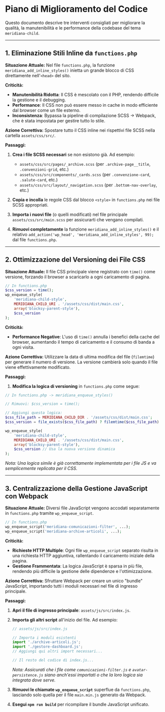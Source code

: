 # Piano di Miglioramento del Codice

Questo documento descrive tre interventi consigliati per migliorare la qualità, la manutenibilità e le performance della codebase del tema `meridiana-child`.

---

## 1. Eliminazione Stili Inline da `functions.php`

**Situazione Attuale:**
Nel file `functions.php`, la funzione `meridiana_add_inline_styles()` inietta un grande blocco di CSS direttamente nell'`<head>` del sito.

**Criticità:**
- **Manutenibilità Ridotta**: Il CSS è mescolato con il PHP, rendendo difficile la gestione e il debugging.
- **Performance**: Il CSS non può essere messo in cache in modo efficiente dal browser come un file esterno.
- **Inconsistenza**: Bypassa la pipeline di compilazione SCSS → Webpack, che è stata impostata per gestire tutto lo stile.

**Azione Correttiva:**
Spostare tutto il CSS inline nei rispettivi file SCSS nella cartella `assets/css/src/`.

**Passaggi:**

1.  **Crea i file SCSS necessari** se non esistono già. Ad esempio:
    *   `assets/css/src/pages/_archive.scss` (per `.archive-page__title`, `.convenzioni-grid`, etc.)
    *   `assets/css/src/components/_cards.scss` (per `.convenzione-card`, `.salute-card`, etc.)
    *   `assets/css/src/layout/_navigation.scss` (per `.bottom-nav-overlay`, etc.)

2.  **Copia e incolla** le regole CSS dal blocco `<style>` in `functions.php` nei file SCSS appropriati.

3.  **Importa i nuovi file** (o quelli modificati) nel file principale `assets/css/src/main.scss` per assicurarti che vengano compilati.

4.  **Rimuovi completamente** la funzione `meridiana_add_inline_styles()` e il relativo `add_action('wp_head', 'meridiana_add_inline_styles', 99);` dal file `functions.php`.

---

## 2. Ottimizzazione del Versioning dei File CSS

**Situazione Attuale:**
Il file CSS principale viene registrato con `time()` come versione, forzando il browser a scaricarlo a ogni caricamento di pagina.

```php
// In functions.php
$css_version = time();
wp_enqueue_style(
    'meridiana-child-style',
    MERIDIANA_CHILD_URI . '/assets/css/dist/main.css',
    array('blocksy-parent-style'),
    $css_version
);
```

**Criticità:**
- **Performance Negative**: L'uso di `time()` annulla i benefici della cache del browser, aumentando il tempo di caricamento e il consumo di banda a ogni visita.

**Azione Correttiva:**
Utilizzare la data di ultima modifica del file (`filemtime`) per generare il numero di versione. La versione cambierà solo quando il file viene effettivamente modificato.

**Passaggi:**

1.  **Modifica la logica di versioning** in `functions.php` come segue:

```php
// In functions.php -> meridiana_enqueue_styles()

// Rimuovi: $css_version = time();

// Aggiungi questa logica:
$css_file_path = MERIDIANA_CHILD_DIR . '/assets/css/dist/main.css';
$css_version = file_exists($css_file_path) ? filemtime($css_file_path) : MERIDIANA_CHILD_VERSION;

wp_enqueue_style(
    'meridiana-child-style',
    MERIDIANA_CHILD_URI . '/assets/css/dist/main.css',
    array('blocksy-parent-style'),
    $css_version // Usa la nuova versione dinamica
);
```
*Nota: Una logica simile è già correttamente implementata per i file JS e va semplicemente replicata per il CSS.*

---

## 3. Centralizzazione della Gestione JavaScript con Webpack

**Situazione Attuale:**
Diversi file JavaScript vengono accodati separatamente in `functions.php` tramite `wp_enqueue_script`.

```php
// In functions.php
wp_enqueue_script('meridiana-comunicazioni-filter', ...);
wp_enqueue_script('meridiana-archive-articoli', ...);
```

**Criticità:**
- **Richieste HTTP Multiple**: Ogni file `wp_enqueue_script` separato risulta in una richiesta HTTP aggiuntiva, rallentando il caricamento iniziale della pagina.
- **Gestione Frammentata**: La logica JavaScript è sparsa in più file, rendendo più difficile la gestione delle dipendenze e l'ottimizzazione.

**Azione Correttiva:**
Sfruttare Webpack per creare un unico "bundle" JavaScript, importando tutti i moduli necessari nel file di ingresso principale.

**Passaggi:**

1.  **Apri il file di ingresso principale**: `assets/js/src/index.js`.

2.  **Importa gli altri script** all'inizio del file. Ad esempio:
    ```javascript
    // assets/js/src/index.js

    // Importa i moduli esistenti
    import './archive-articoli.js';
    import './gestore-dashboard.js';
    // Aggiungi qui altri import necessari...

    // Il resto del codice di index.js...
    ```
    *Nota: Assicurati che i file come `comunicazioni-filter.js` e `avatar-persistence.js` siano anch'essi importati o che la loro logica sia integrata dove serve.*

3.  **Rimuovi le chiamate `wp_enqueue_script`** superflue da `functions.php`, lasciando solo quella per il file `main.min.js` generato da Webpack.

4.  **Esegui `npm run build`** per ricompilare il bundle JavaScript unificato.
